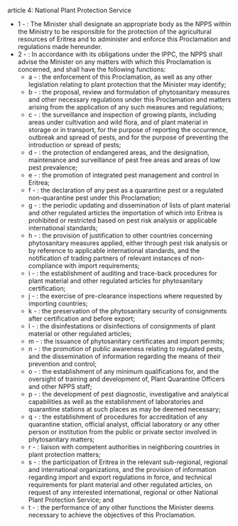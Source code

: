 article 4: National Plant Protection Service

<ul>
			<li>1 - : The Minister shall designate an appropriate body as the NPPS within the Ministry to be responsible for the protection of the agricultural resources of Eritrea and to administer and enforce this Proclamation and regulations made hereunder.<ul>
			</ul></li>			<li>2 - : In accordance with its obligations under the IPPC, the NPPS shall advise the Minister on any matters with which this Proclamation is concerned, and shall have the following functions:<ul>
						<li>a - : the enforcement of this Proclamation, as well as any other legislation relating to plant protection that the Minister may identify;<ul>
						</ul></li>						<li>b - : the proposal, review and formulation of phytosanitary measures and other necessary regulations under this Proclamation and matters arising from the application of any such measures and regulations;<ul>
						</ul></li>						<li>c - : the surveillance and inspection of growing plants, including areas under cultivation and wild flora, and of plant material in storage or in transport, for the purpose of reporting the occurrence, outbreak and spread of pests, and for the purpose of preventing the introduction or spread of pests;<ul>
						</ul></li>						<li>d - : the protection of endangered areas, and the designation, maintenance and surveillance of pest free areas and areas of low pest prevalence;<ul>
						</ul></li>						<li>e - : the promotion of integrated pest management and control in Eritrea;<ul>
						</ul></li>						<li>f - : the declaration of any pest as a quarantine pest or a regulated non-quarantine pest under this Proclamation;<ul>
						</ul></li>						<li>g - : the periodic updating and dissemination of lists of plant material and other regulated articles the importation of which into Eritrea is prohibited or restricted based on pest risk analysis or applicable international standards;<ul>
						</ul></li>						<li>h - : the provision of justification to other countries concerning phytosanitary measures applied, either through pest risk analysis or by reference to applicable international standards, and the notification of trading partners of relevant instances of non-compliance with import requirements;<ul>
						</ul></li>						<li>i - : the establishment of auditing and trace-back procedures for plant material and other regulated articles for phytosanitary certification;<ul>
						</ul></li>						<li>j - : the exercise of pre-clearance inspections where requested by importing countries;<ul>
						</ul></li>						<li>k - : the preservation of the phytosanitary security of consignments after certification and before export;<ul>
						</ul></li>						<li>l - : the disinfestations or disinfections of consignments of plant material or other regulated articles;<ul>
						</ul></li>						<li>m - : the issuance of phytosanitary certificates and import permits;<ul>
						</ul></li>						<li>n - : the promotion of public awareness relating to regulated pests, and the dissemination of information regarding the means of their prevention and control;<ul>
						</ul></li>						<li>o - : the establishment of any minimum qualifications for, and the oversight of training and development of, Plant Quarantine Officers and other NPPS staff;<ul>
						</ul></li>						<li>p - : the development of pest diagnostic, investigative and analytical capabilities as well as the establishment of laboratories and quarantine stations at such places as may be deemed necessary;<ul>
						</ul></li>						<li>q - : the establishment of procedures for accreditation of any quarantine station, official analyst, official laboratory or any other person or institution from the public or private sector involved in phytosanitary matters;<ul>
						</ul></li>						<li>r - : liaison with competent authorities in neighboring countries in plant protection matters;<ul>
						</ul></li>						<li>s - : the participation of Eritrea in the relevant sub-regional, regional and international organizations, and the provision of information regarding import and export regulations in force, and technical requirements for plant material and other regulated articles, on request of any interested international, regional or other National Plant Protection Service; and<ul>
						</ul></li>						<li>t - : the performance of any other functions the Minister deems necessary to achieve the objectives of this Proclamation.<ul>
						</ul></li>			</ul></li></ul>
